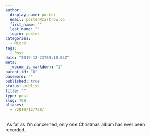 ```yaml
---
author:
  display_name: poster
  email: poster@zastrow.co
  first_name: ""
  last_name: ""
  login: poster
categories:
  - Micro
tags:
  - Post
date: "2019-12-23T09:10:05Z"
meta:
  _wpcom_is_markdown: "1"
parent_id: "0"
password: ""
published: true
status: publish
title: ""
type: post
slug: 768
aliases:
  - /2019/12/768/
---
```

<p><img src="/assets/2019/12/77387123_527973141122786_310507190877344190_n.jpg?_nc_ht=scontent.cdninstagram.com&amp;_nc_ohc=vVdX4qn-5pgAX__sUN2&amp;oh=e228cf7147fcd3e08107f2b20f34fe84&amp;oe=5E8DDBD2" alt="" /> As far as I’m concerned, only one Christmas album has ever been recorded.</p>
